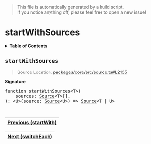 > This file is automatically generated by a build script.<br>If you notice anything off, please feel free to open a new issue!

# startWithSources

<details><summary><b>Table of Contents</b></summary><br>

1. [<code>startWithSources</code>](#startWithSources)</details>

## <a name="startWithSources"></a><code>startWithSources</code>

> Source Location: [packages\/core\/src\/source.ts#L2135](..\/..\/packages\/core\/src\/source.ts#L2135)

<b>Signature</b>

<pre>function startWithSources&lt;T&gt;(<br>    sources: <a href="../03-api-source/00-Source.md#Source-Interface">Source</a>&lt;T&gt;[],<br>): &lt;U&gt;(source: <a href="../03-api-source/00-Source.md#Source-Interface">Source</a>&lt;U&gt;) =&gt; <a href="../03-api-source/00-Source.md#Source-Interface">Source</a>&lt;T | U&gt;</pre><br>

| [Previous \(startWith\)](083-startWith.md#readme) |
| --- |

<div align="right">

| [Next \(switchEach\)](085-switchEach.md#readme) |
| --- |
</div>
